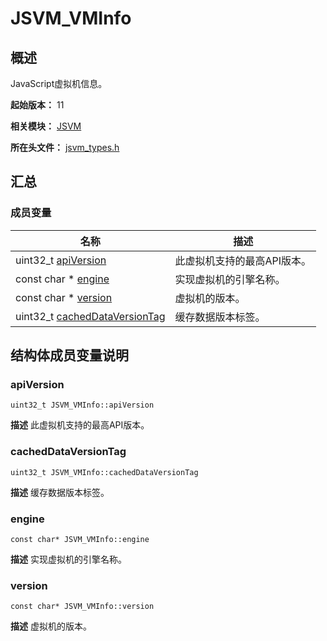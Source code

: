 # JSVM_VMInfo


## 概述

JavaScript虚拟机信息。

**起始版本：** 11

**相关模块：** [JSVM](_j_s_v_m.md)

**所在头文件：** [jsvm_types.h](jsvm__types_8h.md)

## 汇总


### 成员变量

| 名称 | 描述 | 
| -------- | -------- |
| uint32_t [apiVersion](#apiversion) | 此虚拟机支持的最高API版本。  | 
| const char \* [engine](#engine) | 实现虚拟机的引擎名称。  | 
| const char \* [version](#version) | 虚拟机的版本。  | 
| uint32_t [cachedDataVersionTag](#cacheddataversiontag) | 缓存数据版本标签。  | 


## 结构体成员变量说明


### apiVersion

```
uint32_t JSVM_VMInfo::apiVersion
```
**描述**
此虚拟机支持的最高API版本。


### cachedDataVersionTag

```
uint32_t JSVM_VMInfo::cachedDataVersionTag
```
**描述**
缓存数据版本标签。


### engine

```
const char* JSVM_VMInfo::engine
```
**描述**
实现虚拟机的引擎名称。


### version

```
const char* JSVM_VMInfo::version
```
**描述**
虚拟机的版本。
